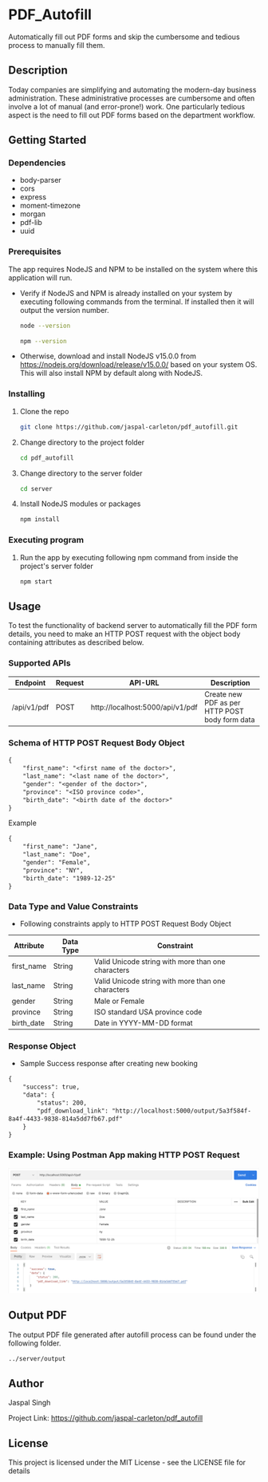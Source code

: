 # PDF_Autofill

Automatically fill out PDF forms and skip the cumbersome and tedious process to manually fill them.

## Description

Today companies are simplifying and automating the modern-day business administration. These administrative processes are cumbersome and often involve a lot of manual (and error-prone!) work. One particularly tedious aspect is the need to fill out PDF forms based on the department workflow.

## Getting Started

### Dependencies

* body-parser
* cors
* express
* moment-timezone
* morgan
* pdf-lib
* uuid

### Prerequisites

The app requires NodeJS and NPM to be installed on the system where this application will run.

* Verify if NodeJS and NPM is already installed on your system by executing following commands from the terminal. If installed then it will output the version number.

  ```sh
  node --version
  ```

  ```sh
  npm --version
  ```

* Otherwise, download and install NodeJS v15.0.0 from https://nodejs.org/download/release/v15.0.0/ based on your system OS. This will also install NPM by default along with NodeJS.

### Installing

1. Clone the repo
   ```sh
   git clone https://github.com/jaspal-carleton/pdf_autofill.git
   ```

2. Change directory to the project folder
   ```sh
   cd pdf_autofill
   ```

3. Change directory to the server folder
   ```sh
   cd server
   ```

4. Install NodeJS modules or packages
   ```sh
   npm install
   ```

### Executing program

1. Run the app by executing following npm command from inside the project's server folder
   ```sh
   npm start
   ```

## Usage

To test the functionality of backend server to automatically fill the PDF form details, you need to make an HTTP POST request with the object body containing attributes as described below.

### Supported APIs

| Endpoint        | Request | API-URL                             | Description                                    |
|-----------------|---------|-------------------------------------|------------------------------------------------|
| /api/v1/pdf     | POST    | http://localhost:5000/api/v1/pdf    | Create new PDF as per HTTP POST body form data |

### Schema of HTTP POST Request Body Object

```JS
{
    "first_name": "<first name of the doctor>",
    "last_name": "<last name of the doctor>",
    "gender": "<gender of the doctor>",
    "province": "<ISO province code>",
    "birth_date": "<birth date of the doctor>"
}
```

Example
```JS
{
    "first_name": "Jane",
    "last_name": "Doe",
    "gender": "Female",
    "province": "NY",
    "birth_date": "1989-12-25"
}
```

### Data Type and Value Constraints

* Following constraints apply to HTTP POST Request Body Object

| Attribute     | Data Type | Constraint                                          |
|---------------|-----------|-----------------------------------------------------|
| first_name    | String    | Valid Unicode string with more than one characters  |
| last_name     | String    | Valid Unicode string with more than one characters  |
| gender        | String    | Male or Female                                      |
| province      | String    | ISO standard USA province code                      |
| birth_date    | String    | Date in YYYY-MM-DD format                           |

### Response Object

* Sample Success response after creating new booking

```JS
{
    "success": true,
    "data": {
        "status": 200,
        "pdf_download_link": "http://localhost:5000/output/5a3f584f-8a4f-4433-9838-814a5dd7fb67.pdf"
    }
}
```

### Example: Using Postman App making HTTP POST Request

![Client HTTP Request](docs/client_request.png)

## Output PDF

The output PDF file generated after autofill process can be found under the following folder. 
   ```sh
   ../server/output
   ```

## Author

Jaspal Singh

Project Link: https://github.com/jaspal-carleton/pdf_autofill

## License

This project is licensed under the MIT License - see the LICENSE file for details
